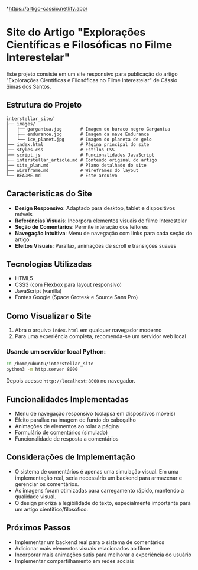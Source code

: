 *https://artigo-cassio.netlify.app/






# Site do Artigo "Explorações Científicas e Filosóficas no Filme Interestelar"


Este projeto consiste em um site responsivo para publicação do artigo "Explorações Científicas e Filosóficas no Filme Interestelar" de Cássio Simas dos Santos.

## Estrutura do Projeto

```
interstellar_site/
├── images/
│   ├── gargantua.jpg       # Imagem do buraco negro Gargantua
│   ├── endurance.jpg       # Imagem da nave Endurance
│   └── ice_planet.jpg      # Imagem do planeta de gelo
├── index.html              # Página principal do site
├── styles.css              # Estilos CSS
├── script.js               # Funcionalidades JavaScript
├── interstellar_article.md # Conteúdo original do artigo
├── site_plan.md            # Plano detalhado do site
├── wireframe.md            # Wireframes do layout
└── README.md               # Este arquivo
```

## Características do Site

- **Design Responsivo**: Adaptado para desktop, tablet e dispositivos móveis
- **Referências Visuais**: Incorpora elementos visuais do filme Interestelar
- **Seção de Comentários**: Permite interação dos leitores
- **Navegação Intuitiva**: Menu de navegação com links para cada seção do artigo
- **Efeitos Visuais**: Parallax, animações de scroll e transições suaves

## Tecnologias Utilizadas

- HTML5
- CSS3 (com Flexbox para layout responsivo)
- JavaScript (vanilla)
- Fontes Google (Space Grotesk e Source Sans Pro)

## Como Visualizar o Site

1. Abra o arquivo `index.html` em qualquer navegador moderno
2. Para uma experiência completa, recomenda-se um servidor web local

### Usando um servidor local Python:

```bash
cd /home/ubuntu/interstellar_site
python3 -m http.server 8000
```

Depois acesse `http://localhost:8000` no navegador.

## Funcionalidades Implementadas

- Menu de navegação responsivo (colapsa em dispositivos móveis)
- Efeito parallax na imagem de fundo do cabeçalho
- Animações de elementos ao rolar a página
- Formulário de comentários (simulado)
- Funcionalidade de resposta a comentários

## Considerações de Implementação

- O sistema de comentários é apenas uma simulação visual. Em uma implementação real, seria necessário um backend para armazenar e gerenciar os comentários.
- As imagens foram otimizadas para carregamento rápido, mantendo a qualidade visual.
- O design prioriza a legibilidade do texto, especialmente importante para um artigo científico/filosófico.

## Próximos Passos

- Implementar um backend real para o sistema de comentários
- Adicionar mais elementos visuais relacionados ao filme
- Incorporar mais animações sutis para melhorar a experiência do usuário
- Implementar compartilhamento em redes sociais

